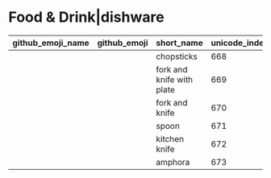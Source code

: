 # Food & Drink|dishware

|github_emoji_name|github_emoji|short_name|unicode_index|
|---|---|---|---|
|||chopsticks|668|
|||fork and knife with plate|669|
|||fork and knife|670|
|||spoon|671|
|||kitchen knife|672|
|||amphora|673|
